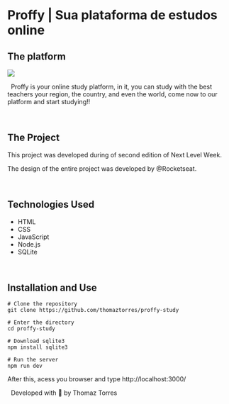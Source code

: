 # Proffy | Sua plataforma de estudos online

## The platform

 ![](https://camo.githubusercontent.com/7abb94af57b5b47e4bef03dd6e5ff859263b023c/68747470733a2f2f696b2e696d6167656b69742e696f2f6361706974616f2f50726f6666792f66696e616c5f313539363738313933375f75726741556f50432d2e6a7067)

&nbsp;
Proffy is your online study platform, in it, you can study
with the best teachers your region, the country,
and even the world, come now to our platform and start studying!!

&nbsp;
## The Project

This project was developed during of second edition of Next Level Week.

The design of the entire project was developed by @Rocketseat.

&nbsp;
## Technologies Used

- HTML
- CSS
- JavaScript
- Node.js
- SQLite

&nbsp;
## Installation and Use
```
# Clone the repository
git clone https://github.com/thomaztorres/proffy-study

# Enter the directory
cd proffy-study

# Download sqlite3
npm install sqlite3

# Run the server
npm run dev
```
After this, acess you browser and type http://localhost:3000/

&nbsp;
Developed with 💙 by Thomaz Torres


